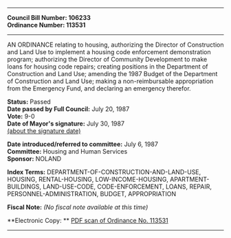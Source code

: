 * * * * *  
  
**Council Bill Number: [](#h0)[](#h2)106233**   
**Ordinance Number: 113531**  
  
* * * * *  
  
AN ORDINANCE relating to housing, authorizing the Director of Construction and Land Use to implement a housing code enforcement demonstration program; authorizing the Director of Community Development to make loans for housing code repairs; creating positions in the Department of Construction and Land Use; amending the 1987 Budget of the Department of Construction and Land Use; making a non-reimbursable appropriation from the Emergency Fund, and declaring an emergency therefor.  
  
**Status:** Passed   
**Date passed by Full Council:** July 20, 1987   
**Vote:** 9-0   
**Date of Mayor's signature:** July 30, 1987   
[(about the signature date)](/~public/approvaldate.htm)   
  
  
**Date introduced/referred to committee:** July 6, 1987   
**Committee:** Housing and Human Services   
**Sponsor:** NOLAND   
  
**Index Terms:** DEPARTMENT-OF-CONSTRUCTION-AND-LAND-USE, HOUSING, RENTAL-HOUSING, LOW-INCOME-HOUSING, APARTMENT-BUILDINGS, LAND-USE-CODE, CODE-ENFORCEMENT, LOANS, REPAIR, PERSONNEL-ADMINISTRATION, BUDGET, APPROPRIATION  
  
**Fiscal Note:** *(No fiscal note available at this time)*  
  
**Electronic Copy: ** [PDF scan of Ordinance No. 113531](/~archives/Ordinances/Ord_113531.pdf)  
  
* * * * *  

